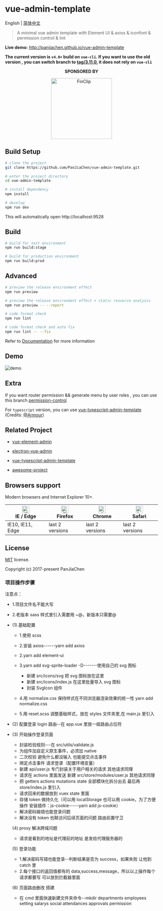 # vue-admin-template

English | [简体中文](./README-zh.md)

> A minimal vue admin template with Element UI & axios & iconfont & permission control & lint

**Live demo:** http://panjiachen.github.io/vue-admin-template

**The current version is `v4.0+` build on `vue-cli`. If you want to use the old version , you can switch branch to [tag/3.11.0](https://github.com/PanJiaChen/vue-admin-template/tree/tag/3.11.0), it does not rely on `vue-cli`**

<p align="center">
  <b>SPONSORED BY</b>
</p>
<p align="center">
   <a href="https://finclip.com?from=vue_element" title="FinClip" target="_blank">
      <img height="200px" src="https://gitee.com/panjiachen/gitee-cdn/raw/master/vue%E8%B5%9E%E5%8A%A9.png" title="FinClip">
   </a>
</p>

## Build Setup

```bash
# clone the project
git clone https://github.com/PanJiaChen/vue-admin-template.git

# enter the project directory
cd vue-admin-template

# install dependency
npm install

# develop
npm run dev
```

This will automatically open http://localhost:9528

## Build

```bash
# build for test environment
npm run build:stage

# build for production environment
npm run build:prod
```

## Advanced

```bash
# preview the release environment effect
npm run preview

# preview the release environment effect + static resource analysis
npm run preview -- --report

# code format check
npm run lint

# code format check and auto fix
npm run lint -- --fix
```

Refer to [Documentation](https://panjiachen.github.io/vue-element-admin-site/guide/essentials/deploy.html) for more information

## Demo

![demo](https://github.com/PanJiaChen/PanJiaChen.github.io/blob/master/images/demo.gif)

## Extra

If you want router permission && generate menu by user roles , you can use this branch [permission-control](https://github.com/PanJiaChen/vue-admin-template/tree/permission-control)

For `typescript` version, you can use [vue-typescript-admin-template](https://github.com/Armour/vue-typescript-admin-template) (Credits: [@Armour](https://github.com/Armour))

## Related Project

- [vue-element-admin](https://github.com/PanJiaChen/vue-element-admin)

- [electron-vue-admin](https://github.com/PanJiaChen/electron-vue-admin)

- [vue-typescript-admin-template](https://github.com/Armour/vue-typescript-admin-template)

- [awesome-project](https://github.com/PanJiaChen/vue-element-admin/issues/2312)

## Browsers support

Modern browsers and Internet Explorer 10+.

| [<img src="https://raw.githubusercontent.com/alrra/browser-logos/master/src/edge/edge_48x48.png" alt="IE / Edge" width="24px" height="24px" />](http://godban.github.io/browsers-support-badges/)</br>IE / Edge | [<img src="https://raw.githubusercontent.com/alrra/browser-logos/master/src/firefox/firefox_48x48.png" alt="Firefox" width="24px" height="24px" />](http://godban.github.io/browsers-support-badges/)</br>Firefox | [<img src="https://raw.githubusercontent.com/alrra/browser-logos/master/src/chrome/chrome_48x48.png" alt="Chrome" width="24px" height="24px" />](http://godban.github.io/browsers-support-badges/)</br>Chrome | [<img src="https://raw.githubusercontent.com/alrra/browser-logos/master/src/safari/safari_48x48.png" alt="Safari" width="24px" height="24px" />](http://godban.github.io/browsers-support-badges/)</br>Safari |
| --------------------------------------------------------------------------------------------------------------------------------------------------------------------------------------------------------------- | ----------------------------------------------------------------------------------------------------------------------------------------------------------------------------------------------------------------- | ------------------------------------------------------------------------------------------------------------------------------------------------------------------------------------------------------------- | ------------------------------------------------------------------------------------------------------------------------------------------------------------------------------------------------------------- |
| IE10, IE11, Edge                                                                                                                                                                                                | last 2 versions                                                                                                                                                                                                   | last 2 versions                                                                                                                                                                                               | last 2 versions                                                                                                                                                                                               |

## License

[MIT](https://github.com/PanJiaChen/vue-admin-template/blob/master/LICENSE) license.

Copyright (c) 2017-present PanJiaChen

### 项目操作步骤

注意点：

- 1.项目文件名不能大写
- 2.老版本 sass 样式里引入需要用 ~@，新版本只需要@

- (1).基础配置

  - 1.使用 scss
  - 2.安装 axios------yarn add axios
  - 2.yarn add element-ui
  - 3.yarn add svg-sprite-loader -D-------使用自己的 svg 图标

    - 新建 src/icons/svg 把 svg 图标放在这里
    - 新建 src/icons/index.js 在这里批量导入 svg 图标
    - 封装 SvgIcon 组件

  - 4.用 normalize.css 保持样式在不同浏览器渲染效果的统一性 yarn add normalize.css
  - 5.用 reset.scss 调整基础样式，放在 styles 文件夹里,在 main.js 里引入

- (2) 配置登录 login 路由--在 app.vue 里放一级路由占位符
- (3) 开始操作登录页面

  - 封装检验规则---在 src/utils/validate.js
  - 为组件加自定义原生事件，必须加 native
  - 二次校验 避免什么都没输入 也能提交点击事件
  - 绑定点击事件 请求登录（配置环境变量）
  - 新建 api/user.js 专门封装关于用户相关的请求 其他请求同理
  - 请求在 actions 里面发送 新建 src/store/modules/user.js 其他请求同理
  - 把 getters actions mutations state 全部模块化拆分出去 最后再 store/index.js 里引入
  - 请求回来的数据放到 vuex state 里面
  - 存储 token 做持久化（可以用 localStorage 也可以用 cookie，为了方便操作 安装插件：js-cookie-----yarn add js-cookie）
  - 解决密码输错也能登录问题
  - 解决没有 token 也鞥访问后续页面的问题 路由前置守卫

  (4) proxy 解决跨域问题

  - 请求是看到的地址是代理前的地址 是发给代理服务器的

  (5) 登录功能

  - 1.解决密码写错也能登录--判断结果是否为 success，如果失败 让他到 catch 里
  - 2.每个接口的返回值都有的 data,success,message，所以以上操作每个请求都要写 可以放到拦截器里面

  (6) 页面路由删改 搭建

  - 在 cmd 里面快速新建文件夹命令--mkdir departments employees setting salarys social attendances approvals permission
